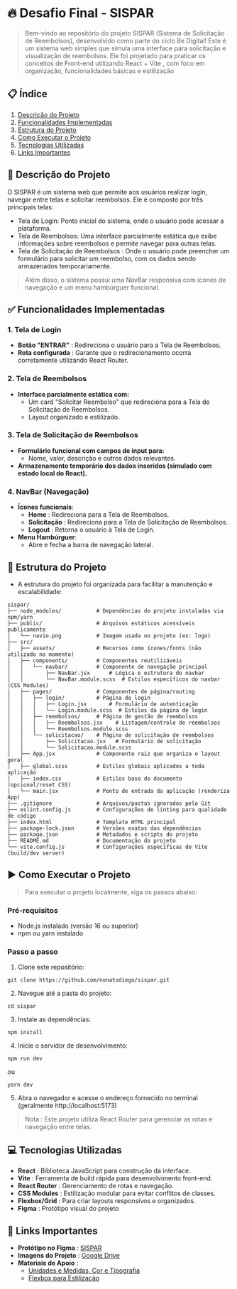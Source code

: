 # 🔥 Desafio Final - SISPAR

> Bem-vindo ao repositório do projeto SISPAR (Sistema de Solicitação de Reembolsos), desenvolvido como parte do ciclo Be Digital! Este é um sistema web simples que simula uma interface para solicitação e visualização de reembolsos. Ele foi projetado para praticar os conceitos de Front-end utilizando React + Vite , com foco em organização, funcionalidades básicas e estilização

## 📋 Índice
1. [Descrição do Projeto](#descricao-do-projeto)
2. [Funcionalidades Implementadas](#funcionalidades-implementadas)
3. [Estrutura do Projeto](#estrutura-do-projeto)
4. [Como Executar o Projeto](#como-executar-o-projeto)
5. [Tecnologias Utilizadas](#tecnologias-utilizadas)
6. [Links Importantes](#links-importantes)


## 📝 Descrição do Projeto <a id="descricao-do-projeto"></a>
O SISPAR é um sistema web que permite aos usuários realizar login, navegar entre telas e solicitar reembolsos. Ele é composto por três principais telas:

- Tela de Login: Ponto inicial do sistema, onde o usuário pode acessar a plataforma.
- Tela de Reembolsos: Uma interface parcialmente estática que exibe informações sobre reembolsos e permite navegar para outras telas.
- Tela de Solicitação de Reembolsos : Onde o usuário pode preencher um formulário para solicitar um reembolso, com os dados sendo armazenados temporariamente.
> Além disso, o sistema possui uma NavBar responsiva com ícones de navegação e um menu hambúrguer funcional.

## ✅ Funcionalidades Implementadas <a id="funcionalidades-implementadas"></a>
### 1. Tela de Login
- **Botão "ENTRAR"** : Redireciona o usuário para a Tela de Reembolsos.
- **Rota configurada** : Garante que o redirecionamento ocorra corretamente utilizando React Router.
### 2. Tela de Reembolsos
- **Interface parcialmente estática com:**
    - Um card "Solicitar Reembolso" que redireciona para a Tela de Solicitação de Reembolsos.
    - Layout organizado e estilizado.
### 3. Tela de Solicitação de Reembolsos
- **Formulário funcional com campos de input para:**
    - Nome, valor, descrição e outros dados relevantes.
- **Armazenamento temporário dos dados inseridos (simulado com estado local do React).**
### 4. NavBar (Navegação)
- **Ícones funcionais**:
    - **Home** : Redireciona para a Tela de Reembolsos.
    - **Solicitação** : Redireciona para a Tela de Solicitação de Reembolsos.
    - **Logout** : Retorna o usuário à Tela de Login.
- **Menu Hambúrguer**:
    - Abre e fecha a barra de navegação lateral.

## 📂 Estrutura do Projeto <a id="estrutura-do-projeto"></a>
- A estrutura do projeto foi organizada para facilitar a manutenção e escalabilidade:
~~~ 
sispar/
├── node_modules/           # Dependências do projeto instaladas via npm/yarn
├── public/                 # Arquivos estáticos acessíveis publicamente
│   └── navio.png           # Imagem usada no projeto (ex: logo)
├── src/
│   ├── assets/             # Recursos como ícones/fonts (não utilizado no momento)
│   ├── components/         # Componentes reutilizáveis
│   │   └── navbar/         # Componente de navegação principal
│   │       ├── NavBar.jsx      # Lógica e estrutura do navbar
│   │       └── NavBar.module.scss  # Estilos específicos do navbar (CSS Modules)
│   ├── pages/              # Componentes de página/routing
│   │   ├── login/          # Página de login
│   │   │   ├── Login.jsx       # Formulário de autenticação
│   │   │   └── Login.module.scss  # Estilos da página de login
│   │   ├── reembolsos/     # Página de gestão de reembolsos
│   │   │   ├── Reembolsos.jsx    # Listagem/controle de reembolsos
│   │   │   └── Reembolsos.module.scss
│   │   └── solicitacao/    # Página de solicitação de reembolsos
│   │       ├── Solicitacao.jsx   # Formulário de solicitação
│   │       └── Solicitacao.module.scss
│   ├── App.jsx             # Componente raiz que organiza o layout geral
│   ├── global.scss         # Estilos globais aplicados a toda aplicação
│   ├── index.css           # Estilos base do documento (opcional/reset CSS)
│   └── main.jsx            # Ponto de entrada da aplicação (renderiza App)
├── .gitignore              # Arquivos/pastas ignorados pelo Git
├── eslint.config.js        # Configurações de linting para qualidade de código
├── index.html              # Template HTML principal
├── package-lock.json       # Versões exatas das dependências
├── package.json            # Metadados e scripts do projeto
├── README.md               # Documentação do projeto
└── vite.config.js          # Configurações específicas do Vite (build/dev server)
~~~


## ▶️ Como Executar o Projeto <a id="como-executar-o-projeto"></a>
> Para executar o projeto localmente, siga os passos abaixo:
### Pré-requisitos
- Node.js instalado (versão 16 ou superior)
- npm ou yarn instalado
### Passo a passo
1. Clone este repositório:
~~~
git clone https://github.com/nonatodiego/sispar.git
~~~
2. Navegue até a pasta do projeto:
~~~
cd sispar
~~~
3. Instale as dependências:
~~~
npm install
~~~
4. Inicie o servidor de desenvolvimento:
~~~
npm run dev
~~~
ou
~~~
yarn dev
~~~
5. Abra o navegador e acesse o endereço fornecido no terminal (geralmente http://localhost:5173)

> Nota : Este projeto utiliza React Router para gerenciar as rotas e navegação entre telas. 

## 💻 Tecnologias Utilizadas <a id="tecnologias-utilizadas"></a>
- **React** : Biblioteca JavaScript para construção da interface.
- **Vite** : Ferramenta de build rápida para desenvolvimento front-end.
- **React Router** : Gerenciamento de rotas e navegação.
- **CSS Modules** : Estilização modular para evitar conflitos de classes.
- **Flexbox/Grid** : Para criar layouts responsivos e organizados.
- **Figma** : Protótipo visual do projeto

## 🔗 Links Importantes <a id="links-importantes"></a>
- **Protótipo no Figma** : [SISPAR](https://www.figma.com/file/seu-link?spm=5aebb161.2ef5001f.0.0.14b05171p3IwKG)
- **Imagens do Projeto** : [Google Drive](https://drive.google.com/drive/folders/seu-link?spm=5aebb161.2ef5001f.0.0.14b05171p3IwKG)
- **Materiais de Apoio** :
    -  [Unidades e Medidas, Cor e Tipografia](https://link-material-de-apoio/?spm=5aebb161.2ef5001f.0.0.14b05171p3IwKG)
    - [Flexbox para Estilização](https://link-material-de-apoio/?spm=5aebb161.2ef5001f.0.0.14b05171p3IwKG)
